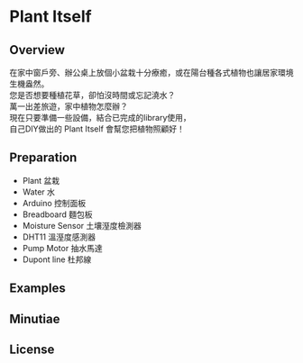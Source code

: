 # Plant Itself

## Overview
在家中窗戶旁、辦公桌上放個小盆栽十分療癒，或在陽台種各式植物也讓居家環境生機盎然。<br>您是否想要種植花草，卻怕沒時間或忘記澆水？<br>萬一出差旅遊，家中植物怎麼辦？<br>現在只要準備一些設備，結合已完成的library使用，<br>自己DIY做出的 Plant Itself 會幫您把植物照顧好！

## Preparation
- Plant 盆栽
- Water 水
- Arduino 控制面板
- Breadboard 麵包板
- Moisture Sensor 土壤溼度檢測器
- DHT11 溫溼度感測器
- Pump Motor 抽水馬達
- Dupont line 杜邦線

## Examples
## Minutiae
## License
